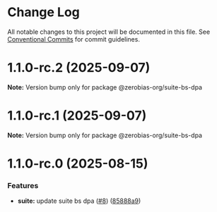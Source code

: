 # Change Log

All notable changes to this project will be documented in this file.
See [Conventional Commits](https://conventionalcommits.org) for commit guidelines.

# 1.1.0-rc.2 (2025-09-07)

**Note:** Version bump only for package @zerobias-org/suite-bs-dpa





# 1.1.0-rc.1 (2025-09-07)

**Note:** Version bump only for package @zerobias-org/suite-bs-dpa





# 1.1.0-rc.0 (2025-08-15)


### Features

* **suite:** update suite bs dpa ([#8](https://github.com/zerobias-org/suite/issues/8)) ([85888a9](https://github.com/zerobias-org/suite/commit/85888a9ea349080c0f126eab73bf8ed44a88fdcd))
